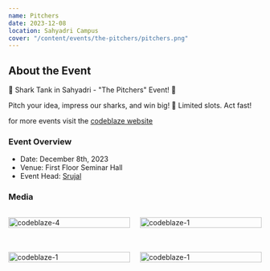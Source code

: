 ```yaml
---
name: Pitchers
date: 2023-12-08
location: Sahyadri Campus
cover: "/content/events/the-pitchers/pitchers.png"
---
```


## About the Event

🚀 Shark Tank in Sahyadri - "The Pitchers" Event! 🦈

Pitch your idea, impress our sharks, and win big! 🎉 Limited slots. Act fast!

for more events visit the [codeblaze website](https://codeblaze.sosc.org.in/)

### Event Overview

- Date: December 8th, 2023
- Venue: First Floor Seminar Hall
- Event Head: [Srujal](https://www.linkedin.com/in/srujal-biradar-727895236/)

### Media

<div style="display: grid; grid-template-columns: repeat(2, 1fr); gap: 20px;">
    <p>
        <img src="/content/events/the-pitchers/4.jpg" alt="codeblaze-4" style="width: 100%;">
    </p>
    <p> 
        <img src="/content/events/the-pitchers/2.jpg" alt="codeblaze-1" style="width: 100%">
    </p>
    <p> 
        <img src="/content/events/the-pitchers/3.jpg" alt="codeblaze-1" style="width: 100%">
    </p>
    <p> 
        <img src="/content/events/the-pitchers/1.jpg" alt="codeblaze-1" style="width: 100%">
    </p>
</div>
